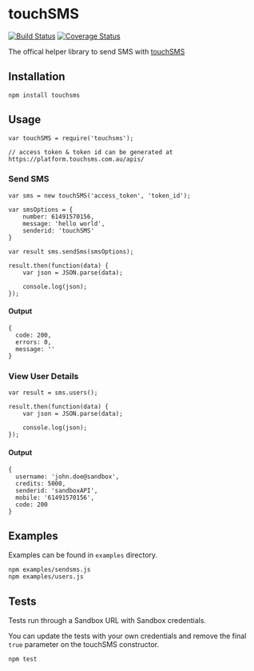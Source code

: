 touchSMS 
=========

[![Build Status](https://travis-ci.org/touchsms/touchsms-node.svg?branch=master)](https://travis-ci.org/touchsms/touchsms-node)
[![Coverage Status](https://coveralls.io/repos/github/touchsms/touchsms-node/badge.svg?branch=master)](https://coveralls.io/github/touchsms/touchsms-node?branch=master)

The offical helper library to send SMS with [touchSMS](https://touchsms.com.au)

## Installation

    npm install touchsms

## Usage

    var touchSMS = require('touchsms');

    // access token & token id can be generated at https://platform.touchsms.com.au/apis/

### Send SMS
    var sms = new touchSMS('access_token', 'token_id'); 

    var smsOptions = {
        number: 61491570156,
        message: 'hello world',
        senderid: 'touchSMS'
    }

    var result sms.sendSms(smsOptions);

    result.then(function(data) {
        var json = JSON.parse(data);

        console.log(json);
    });

#### Output

    { 
      code: 200,
      errors: 0,
      message: ''
    }

### View User Details

    var result = sms.users();

    result.then(function(data) {
        var json = JSON.parse(data);

        console.log(json);
    });

#### Output

    { 
      username: 'john.doe@sandbox',
      credits: 5000,
      senderid: 'sandboxAPI',
      mobile: '61491570156',
      code: 200 
    }

## Examples

Examples can be found in `examples` directory.

    npm examples/sendsms.js
    npm examples/users.js

## Tests
  Tests run through a Sandbox URL with Sandbox credentials. 

  You can update the tests with your own credentials and remove the final `true` parameter on the touchSMS constructor.

    npm test